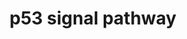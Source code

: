 ---
annotations:
- id: PW:0000304
  parent: regulatory pathway
  type: Pathway Ontology
  value: p53-independent G1/S DNA damage checkpoint pathway
authors:
- Emmaverver
- Khanspers
- Thomas
- Jinggao
- MaintBot
- Ddigles
- Mkutmon
description: 'We''ve used the following pathway as a reference: http://www.genome.jp/dbget-bin/show_pathway?rno04115+58918'
last-edited: 2019-09-17
organisms:
- Rattus norvegicus
redirect_from:
- /index.php/Pathway:WP656
- /instance/WP656
- /instance/WP656_rr107003
revision: r107003
schema-jsonld:
- '@context': https://schema.org/
  '@id': https://wikipathways.github.io/pathways/WP656.html
  '@type': Dataset
  creator:
    '@type': Organization
    name: WikiPathways
  description: 'We''ve used the following pathway as a reference: http://www.genome.jp/dbget-bin/show_pathway?rno04115+58918'
  keywords:
  - Apaf 1
  - Bax
  - Bid
  - Casp3
  - Casp8
  - Casp9
  - Cdc2
  - Cdk2
  - Cdk4
  - Cyclin B3
  - Cyclin D
  - Cyclin E
  - Cytochrome C1
  - Dexamethazone
  - Ei24
  - Fas
  - Gadd45
  - Gtse1
  - Igf1
  - Igfbp3
  - Mdm2
  - Noxa
  - Parp1
  - Perp
  - Phenobarbital
  - Puma
  - Reprimo
  - Scotin
  - Sfn
  - Siah
  - Tp53
  - Zmat3
  - p21
  license: CC0
  name: p53 signal pathway
seo: CreativeWork
title: p53 signal pathway
wpid: WP656
---